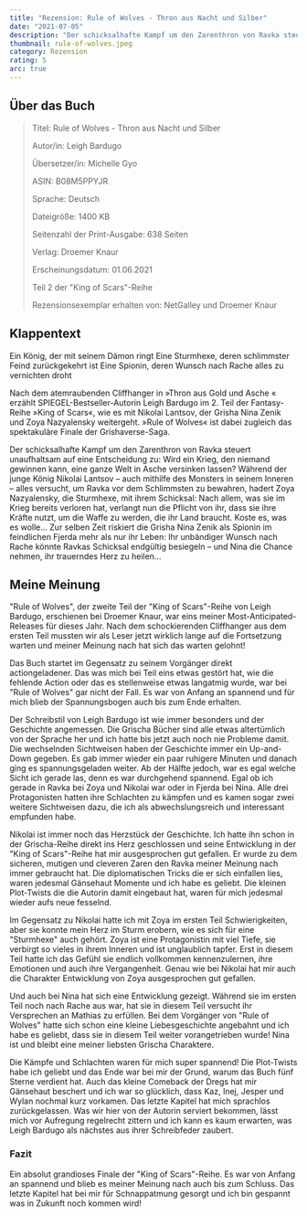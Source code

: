 ```yaml
---
title: "Rezension: Rule of Wolves - Thron aus Nacht und Silber"
date: "2021-07-05"
description: "Der schicksalhafte Kampf um den Zarenthron von Ravka steuert unaufhaltsam auf eine Entscheidung zu: Wird ein Krieg, den niemand gewinnen kann, eine ganze Welt in Asche versinken lassen? Während der junge König Nikolai Lantsov alles versucht, um Ravka vor dem Schlimmsten zu bewahren, hadert Zoya Nazyalensky, die Sturmhexe, mit ihrem Schicksal. Zur selben Zeit riskiert die Grisha Nina Zenik als Spionin im feindlichen Fjerda mehr als nur ihr Leben..."
thumbnail: rule-of-wolves.jpeg
category: Rezension
rating: 5
arc: true
---
```


## Über das Buch
> Titel: Rule of Wolves - Thron aus Nacht und Silber
>
> Autor/in: Leigh Bardugo
>
> Übersetzer/in: Michelle Gyo
>
> ASIN: B08M5PPYJR
>
> Sprache: Deutsch
>
> Dateigröße: 1400 KB
>
> Seitenzahl der Print-Ausgabe: 638 Seiten
>
> Verlag: Droemer Knaur
>
> Erscheinungsdatum: 01.06.2021
>
> Teil 2 der "King of Scars"-Reihe
>
> Rezensionsexemplar erhalten von: NetGalley und Droemer Knaur

## Klappentext
Ein König, der mit seinem Dämon ringt
Eine Sturmhexe, deren schlimmster Feind zurückgekehrt ist
Eine Spionin, deren Wunsch nach Rache alles zu vernichten droht

Nach dem atemraubenden Cliffhanger in »Thron aus Gold und Asche « erzählt SPIEGEL-Bestseller-Autorin Leigh Bardugo im 2. Teil der Fantasy-Reihe »King of Scars«, wie es mit Nikolai Lantsov, der Grisha Nina Zenik und Zoya Nazyalensky weitergeht. »Rule of Wolves« ist dabei zugleich das spektakuläre Finale der Grishaverse-Saga.

Der schicksalhafte Kampf um den Zarenthron von Ravka steuert unaufhaltsam auf eine Entscheidung zu: Wird ein Krieg, den niemand gewinnen kann, eine ganze Welt in Asche versinken lassen?
Während der junge König Nikolai Lantsov – auch mithilfe des Monsters in seinem Inneren – alles versucht, um Ravka vor dem Schlimmsten zu bewahren, hadert Zoya Nazyalensky, die Sturmhexe, mit ihrem Schicksal: Nach allem, was sie im Krieg bereits verloren hat, verlangt nun die Pflicht von ihr, dass sie ihre Kräfte nutzt, um die Waffe zu werden, die ihr Land braucht. Koste es, was es wolle...
Zur selben Zeit riskiert die Grisha Nina Zenik als Spionin im feindlichen Fjerda mehr als nur ihr Leben: Ihr unbändiger Wunsch nach Rache könnte Ravkas Schicksal endgültig besiegeln – und Nina die Chance nehmen, ihr trauerndes Herz zu heilen...

## Meine Meinung
"Rule of Wolves", der zweite Teil der "King of Scars"-Reihe von Leigh Bardugo, erschienen bei Droemer Knaur, war eins meiner Most-Anticipated-Releases für dieses Jahr. Nach dem schockierenden Cliffhanger aus dem ersten Teil mussten wir als Leser jetzt wirklich lange auf die Fortsetzung warten und meiner Meinung nach hat sich das warten gelohnt!

Das Buch startet im Gegensatz zu seinem Vorgänger direkt actiongeladener. Das was mich bei Teil eins etwas gestört hat, wie die fehlende Action oder das es stellenweise etwas langatmig wurde, war bei "Rule of Wolves" gar nicht der Fall. Es war von Anfang an spannend und für mich blieb der Spannungsbogen auch bis zum Ende erhalten.

Der Schreibstil von Leigh Bardugo ist wie immer besonders und der Geschichte angemessen. Die Grischa Bücher sind alle etwas altertümlich von der Sprache her und ich hatte bis jetzt auch noch nie Probleme damit. Die wechselnden Sichtweisen haben der Geschichte immer ein Up-and-Down gegeben. Es gab immer wieder ein paar ruhigere Minuten und danach ging es spannungsgeladen weiter. Ab der Hälfte jedoch, war es egal welche Sicht ich gerade las, denn es war durchgehend spannend. Egal ob ich gerade in Ravka bei Zoya und Nikolai war oder in Fjerda bei Nina. Alle drei Protagonisten hatten ihre Schlachten zu kämpfen und es kamen sogar zwei weitere Sichtweisen dazu, die ich als abwechslungsreich und interessant empfunden habe.

Nikolai ist immer noch das Herzstück der Geschichte. Ich hatte ihn schon in der Grischa-Reihe direkt ins Herz geschlossen und seine Entwicklung in der "King of Scars"-Reihe hat mir ausgesprochen gut gefallen. Er wurde zu dem sicheren, mutigen und cleveren Zaren den Ravka meiner Meinung nach immer gebraucht hat. Die diplomatischen Tricks die er sich einfallen lies, waren jedesmal Gänsehaut Momente und ich habe es geliebt. Die kleinen Plot-Twists die die Autorin damit eingebaut hat, waren für mich jedesmal wieder aufs neue fesselnd.

Im Gegensatz zu Nikolai hatte ich mit Zoya im ersten Teil Schwierigkeiten, aber sie konnte mein Herz im Sturm erobern, wie es sich für eine "Sturmhexe" auch gehört. Zoya ist eine Protagonistin mit viel Tiefe, sie verbirgt so vieles in ihrem Inneren und ist unglaublich tapfer. Erst in diesem Teil hatte ich das Gefühl sie endlich vollkommen kennenzulernen, ihre Emotionen und auch ihre Vergangenheit. Genau wie bei Nikolai hat mir auch die Charakter Entwicklung von Zoya ausgesprochen gut gefallen.

Und auch bei Nina hat sich eine Entwicklung gezeigt. Während sie im ersten Teil noch nach Rache aus war, hat sie in diesem Teil versucht ihr Versprechen an Mathias zu erfüllen. Bei dem Vorgänger von "Rule of Wolves" hatte sich schon eine kleine Liebesgeschichte angebahnt und ich habe es geliebt, dass sie in diesem Teil weiter vorangetrieben wurde! Nina ist und bleibt eine meiner liebsten Grischa Charaktere.

Die Kämpfe und Schlachten waren für mich super spannend! Die Plot-Twists habe ich geliebt und das Ende war bei mir der Grund, warum das Buch fünf Sterne verdient hat. Auch das kleine Comeback der Dregs hat mir Gänsehaut beschert und ich war so glücklich, dass Kaz, Inej, Jesper und Wylan nochmal kurz vorkamen. Das letzte Kapitel hat mich sprachlos zurückgelassen. Was wir hier von der Autorin serviert bekommen, lässt mich vor Aufregung regelrecht zittern und ich kann es kaum erwarten, was Leigh Bardugo als nächstes aus ihrer Schreibfeder zaubert.

### Fazit
Ein absolut grandioses Finale der "King of Scars"-Reihe. Es war von Anfang an spannend und blieb es meiner Meinung nach auch bis zum Schluss. Das letzte Kapitel hat bei mir für Schnappatmung gesorgt und ich bin gespannt was in Zukunft noch kommen wird!